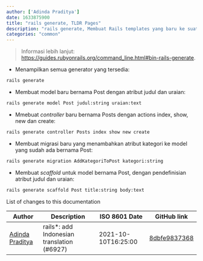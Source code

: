 ```yaml
---
author: ['Adinda Praditya']
date: 1633875900
title: "rails generate, TLDR Pages"
description: "rails generate, Membuat Rails templates yang baru ke suatu proyek."
categories: "common"
---
```

> Informasi lebih lanjut: <https://guides.rubyonrails.org/command_line.html#bin-rails-generate>.

- Menampilkan semua generator yang tersedia:

```bash
rails generate
```

- Membuat model baru bernama Post dengan atribut judul dan uraian:

```bash
rails generate model Post judul:string uraian:text
```

- Mmebuat _controller_ baru bernama Posts dengan actions index, show, new dan create:

```bash
rails generate controller Posts index show new create
```

- Membuat migrasi baru yang menambahkan atribut kategori ke model yang sudah ada bernama Post:

```bash
rails generate migration AddKategoriToPost kategori:string
```

- Membuat _scaffold_ untuk model bernama Post, dengan pendefinisian atribut judul dan uraian:

```bash
rails generate scaffold Post title:string body:text
```
List of changes to this documentation


Author | Description | ISO 8601 Date | GitHub link
------|-----|-----|-----
[Adinda Praditya](mailto:apraditya@gmail.com) | rails*: add Indonesian translation (#6927) | 2021-10-10T16:25:00 | [8dbfe9837368](https://github.com/tldr-pages/tldr/commit/8dbfe98373687158090fdf87218e3029523a218f)

